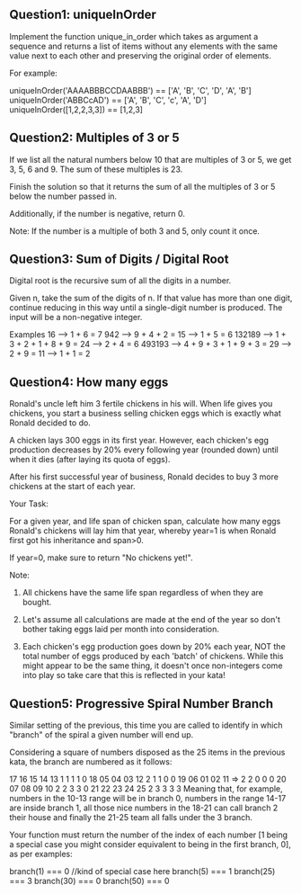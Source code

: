 ## Question1: uniqueInOrder

Implement the function unique_in_order which takes as argument a sequence and returns a list of items without any elements with the same value next to each other and preserving the original order of elements.

For example:

uniqueInOrder('AAAABBBCCDAABBB') == ['A', 'B', 'C', 'D', 'A', 'B']
uniqueInOrder('ABBCcAD') == ['A', 'B', 'C', 'c', 'A', 'D']
uniqueInOrder([1,2,2,3,3]) == [1,2,3]

## Question2: Multiples of 3 or 5

If we list all the natural numbers below 10 that are multiples of 3 or 5, we get 3, 5, 6 and 9. The sum of these multiples is 23.

Finish the solution so that it returns the sum of all the multiples of 3 or 5 below the number passed in.

Additionally, if the number is negative, return 0.

Note: If the number is a multiple of both 3 and 5, only count it once.

## Question3: Sum of Digits / Digital Root

Digital root is the recursive sum of all the digits in a number.

Given n, take the sum of the digits of n. If that value has more than one digit, continue reducing in this way until a single-digit number is produced. The input will be a non-negative integer.

Examples
16 --> 1 + 6 = 7
942 --> 9 + 4 + 2 = 15 --> 1 + 5 = 6
132189 --> 1 + 3 + 2 + 1 + 8 + 9 = 24 --> 2 + 4 = 6
493193 --> 4 + 9 + 3 + 1 + 9 + 3 = 29 --> 2 + 9 = 11 --> 1 + 1 = 2

## Question4: How many eggs

Ronald's uncle left him 3 fertile chickens in his will. When life gives you chickens, you start a business selling chicken eggs which is exactly what Ronald decided to do.

A chicken lays 300 eggs in its first year. However, each chicken's egg production decreases by 20% every following year (rounded down) until when it dies (after laying its quota of eggs).

After his first successful year of business, Ronald decides to buy 3 more chickens at the start of each year.

Your Task:

For a given year, and life span of chicken span, calculate how many eggs Ronald's chickens will lay him that year, whereby year=1 is when Ronald first got his inheritance and span>0.

If year=0, make sure to return "No chickens yet!".

Note:

1. All chickens have the same life span regardless of when they are bought.
2. Let's assume all calculations are made at the end of the year so don't bother taking eggs laid per month into consideration.

3. Each chicken's egg production goes down by 20% each year, NOT the total number of eggs produced by each 'batch' of chickens. While this might appear to be the same thing, it doesn't once non-integers come into play so take care that this is reflected in your kata!

## Question5: Progressive Spiral Number Branch

Similar setting of the previous, this time you are called to identify in which "branch" of the spiral a given number will end up.

Considering a square of numbers disposed as the 25 items in the previous kata, the branch are numbered as it follows:

17 16 15 14 13 1 1 1 1 0
18 05 04 03 12 2 1 1 0 0
19 06 01 02 11 => 2 2 0 0 0
20 07 08 09 10 2 2 3 3 0
21 22 23 24 25 2 3 3 3 3
Meaning that, for example, numbers in the 10-13 range will be in branch 0, numbers in the range 14-17 are inside branch 1, all those nice numbers in the 18-21 can call branch 2 their house and finally the 21-25 team all falls under the 3 branch.

Your function must return the number of the index of each number [1 being a special case you might consider equivalent to being in the first branch, 0], as per examples:

branch(1) === 0 //kind of special case here
branch(5) === 1
branch(25) === 3
branch(30) === 0
branch(50) === 0
